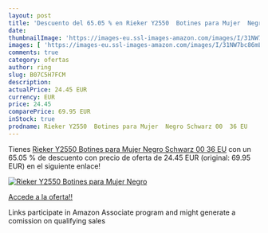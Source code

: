 ```yaml
---
layout: post
title: 'Descuento del 65.05 % en Rieker Y2550  Botines para Mujer  Negro '
date: 
thumbnailImage: 'https://images-eu.ssl-images-amazon.com/images/I/31NW7bc86mL._SL200_.jpg'
images: [ 'https://images-eu.ssl-images-amazon.com/images/I/31NW7bc86mL._SL200_.jpg' ]
comments: true
category: ofertas
author: ring
slug: B07C5H7FCM
description:
actualPrice: 24.45 EUR
currency: EUR
price: 24.45
comparePrice: 69.95 EUR
inStock: true
prodname: Rieker Y2550  Botines para Mujer  Negro Schwarz 00  36 EU
---
```


Tienes [Rieker Y2550  Botines para Mujer  Negro Schwarz 00  36 EU](https://www.amazon.es/dp/B07C5H7FCM/?tag=tolees-21) con un 65.05 % de descuento con precio de oferta de 24.45 EUR (original: 69.95 EUR) en el siguiente enlace!

[![Rieker Y2550  Botines para Mujer  Negro ](https://images-eu.ssl-images-amazon.com/images/I/31NW7bc86mL._SL200_.jpg)](https://www.amazon.es/dp/B07C5H7FCM/?tag=tolees-21)

[Accede a la oferta!!](https://www.amazon.es/dp/B07C5H7FCM/?tag=tolees-21)

Links participate in Amazon Associate program and might generate a comission on qualifying sales


